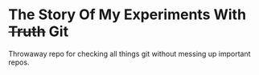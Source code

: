 # The Story Of My Experiments With ~~Truth~~ Git

Throwaway repo for checking all things git without messing up important repos.
